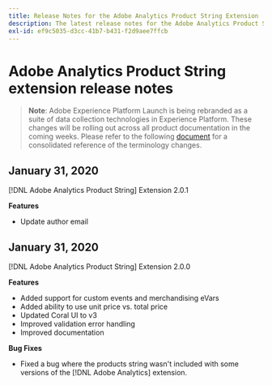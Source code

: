 ```yaml
---
title: Release Notes for the Adobe Analytics Product String Extension
description: The latest release notes for the Adobe Analytics Product String extension in Adobe Experience Platform Launch.
exl-id: ef9c5035-d3cc-41b7-b431-f2d9aee7ffcb
---
```

# Adobe Analytics Product String extension release notes

>**Note**: Adobe Experience Platform Launch is being rebranded as a suite of data collection technologies in Experience Platform. These changes will be rolling out across all product documentation in the coming weeks. Please refer to the following [document](../../../launch-name-updates) for a consolidated reference of the terminology changes.

## January 31, 2020

[!DNL Adobe Analytics Product String] Extension 2.0.1

**Features**

* Update author email

## January 31, 2020

[!DNL Adobe Analytics Product String] Extension 2.0.0

**Features**

* Added support for custom events and merchandising eVars
* Added ability to use unit price vs. total price
* Updated Coral UI to v3
* Improved validation error handling
* Improved documentation

**Bug Fixes**

* Fixed a bug where the products string wasn't included with some versions of the [!DNL Adobe Analytics] extension.
